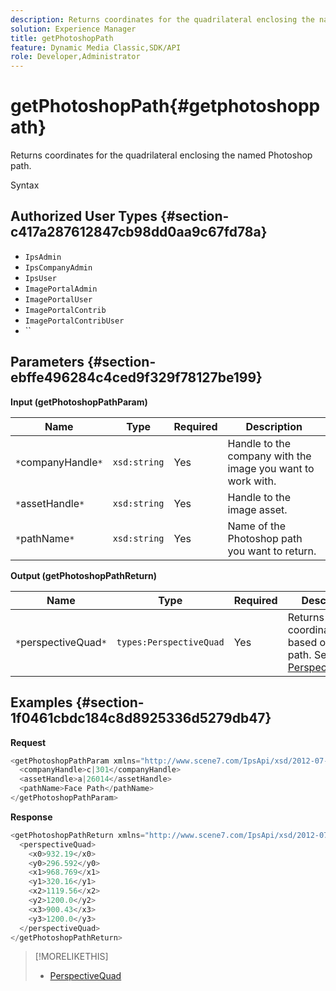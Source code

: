 ```yaml
---
description: Returns coordinates for the quadrilateral enclosing the named Photoshop path.
solution: Experience Manager
title: getPhotoshopPath
feature: Dynamic Media Classic,SDK/API
role: Developer,Administrator
---
```


# getPhotoshopPath{#getphotoshoppath}

Returns coordinates for the quadrilateral enclosing the named Photoshop path.

 Syntax 

## Authorized User Types {#section-c417a287612847cb98dd0aa9c67fd78a}

* `IpsAdmin` 
* `IpsCompanyAdmin` 
* `IpsUser` 
* `ImagePortalAdmin` 
* `ImagePortalUser` 
* `ImagePortalContrib` 
* `ImagePortalContribUser` 
* ``

## Parameters {#section-ebffe496284c4ced9f329f78127be199}

**Input (getPhotoshopPathParam)** 

|  Name  | Type  | Required  | Description  |
|---|---|---|---|
|  `*`companyHandle`*`  | `xsd:string`  | Yes  | Handle to the company with the image you want to work with.  |
|  `*`assetHandle`*`  | `xsd:string`  | Yes  | Handle to the image asset.  |
|  `*`pathName`*`  | `xsd:string`  | Yes  | Name of the Photoshop path you want to return.  |

**Output (getPhotoshopPathReturn)** 

|  Name  | Type  | Required  | Description  |
|---|---|---|---|
|  `*`perspectiveQuad`*`  | `types:PerspectiveQuad`  | Yes  |Returns image coordinates based on the path. See [PerspectiveQuad](../../../types/c-data-types/r-perspective-quad.md#reference-3c1f780f9c264e5b870b1ade24566204).  |

## Examples {#section-1f0461cbdc184c8d8925336d5279db47}

**Request** 

```java
<getPhotoshopPathParam xmlns="http://www.scene7.com/IpsApi/xsd/2012-07-31">
  <companyHandle>c|301</companyHandle>
  <assetHandle>a|26014</assetHandle>
  <pathName>Face Path</pathName>
</getPhotoshopPathParam>
```

**Response** 

```java
<getPhotoshopPathReturn xmlns="http://www.scene7.com/IpsApi/xsd/2012-07-31">
  <perspectiveQuad>
    <x0>932.19</x0>
    <y0>296.592</y0>
    <x1>968.769</x1>
    <y1>320.16</y1>
    <x2>1119.56</x2>
    <y2>1200.0</y2>
    <x3>900.43</x3>
    <y3>1200.0</y3>
  </perspectiveQuad>
</getPhotoshopPathReturn>
```

>[!MORELIKETHIS]
>
>* [PerspectiveQuad](../../../types/c-data-types/r-perspective-quad.md#reference-3c1f780f9c264e5b870b1ade24566204)
